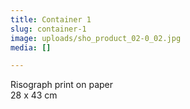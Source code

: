 ```yaml
---
title: Container 1
slug: container-1
image: uploads/sho_product_02-0_02.jpg
media: []

---
```

Risograph print on paper  
28 x 43 cm